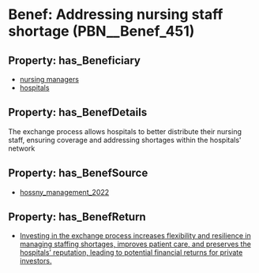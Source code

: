 # Benef: __Addressing nursing staff shortage__ (PBN__Benef_451)

## Property: has_Beneficiary

* [nursing managers](../Stakeholder/PBN__Stakeholder_203)
* [hospitals](../Stakeholder/PBN__Stakeholder_64)

## Property: has_BenefDetails

The exchange process allows hospitals to better distribute their nursing staff, ensuring coverage and addressing shortages within the hospitals' network

## Property: has_BenefSource

* [hossny_management_2022](../Article/PBN__Article_92)

## Property: has_BenefReturn

* [Investing in the exchange process increases flexibility and resilience in managing staffing shortages, improves patient care, and preserves the hospitals’ reputation, leading to potential financial returns for private investors.](../BenefReturn/PBN__BenefReturn_487)


